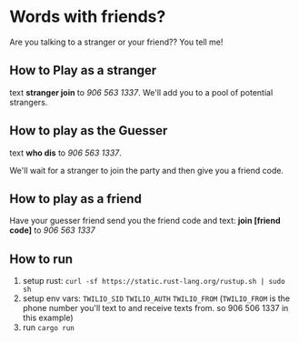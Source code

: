 # Words with friends?
Are you talking to a stranger or your friend?? You tell me!


## How to Play as a stranger

text **stranger join** to _906 563 1337_. We'll add you to a pool of potential strangers.

## How to play as the Guesser

text **who dis** to _906 563 1337_.

We'll wait for a stranger to join the party and then give you a friend code.

## How to play as a friend

Have your guesser friend send you the friend code and text: **join [friend code]** to _906 563 1337_


## How to run
1. setup rust: `curl -sf https://static.rust-lang.org/rustup.sh | sudo sh`
1. setup env vars: `TWILIO_SID` `TWILIO_AUTH` `TWILIO_FROM` (`TWILIO_FROM` is the phone number you'll text to and receive texts from. so 906 506 1337 in this example)
1. run `cargo run`
